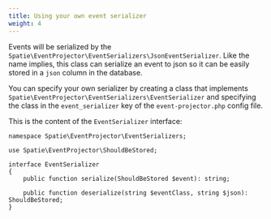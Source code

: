 ```yaml
---
title: Using your own event serializer
weight: 4
---
```


Events will be serialized by the `Spatie\EventProjector\EventSerializers\JsonEventSerializer`. Like the name implies, this class can serialize an event to json so it can be easily stored in a `json` column in the database.

You can specify your own serializer by creating a class that implements `Spatie\EventProjector\EventSerializers\EventSerializer` and specifying the class in the `event_serializer` key of the `event-projector.php` config file.

This is the content of the `EventSerializer` interface:

```
namespace Spatie\EventProjector\EventSerializers;

use Spatie\EventProjector\ShouldBeStored;

interface EventSerializer
{
    public function serialize(ShouldBeStored $event): string;

    public function deserialize(string $eventClass, string $json): ShouldBeStored;
}
```
